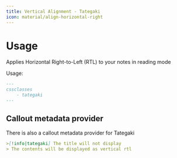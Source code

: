 ```yaml
---
title: Vertical Alignment - Tategaki
icon: material/align-horizontal-right
---
```


# Usage

Applies Horizontal Right-to-Left (RTL) to your notes in reading mode

Usage:

```md
---
cssclasses
    - tategaki
---
```

## Callout metadata provider

There is also a callout metadata provider for Tategaki

```md
>[!info|tategaki] The title will not display
> The contents will be displayed as vertical rtl
```

